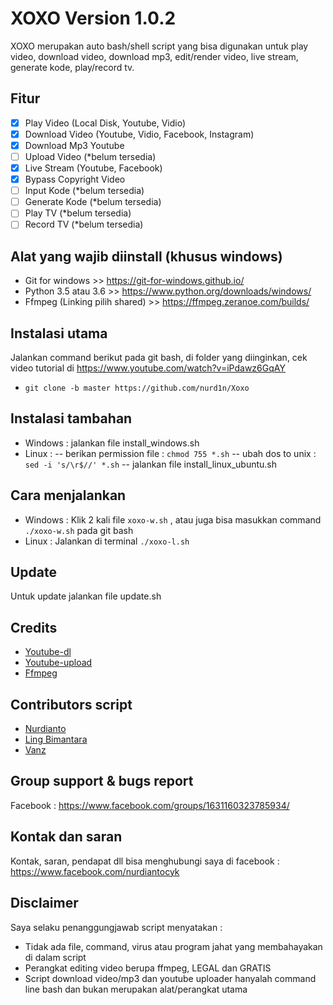 # XOXO Version 1.0.2
XOXO merupakan auto bash/shell script yang bisa digunakan untuk play video, download video, download mp3, edit/render video, live stream, generate kode, play/record tv.

## Fitur
- [x] Play Video (Local Disk, Youtube, Vidio)
- [x] Download Video (Youtube, Vidio, Facebook, Instagram)
- [x] Download Mp3 Youtube
- [ ] Upload Video (*belum tersedia)
- [x] Live Stream (Youtube, Facebook)
- [x] Bypass Copyright Video
- [ ] Input Kode (*belum tersedia)
- [ ] Generate Kode (*belum tersedia)
- [ ] Play TV (*belum tersedia)
- [ ] Record TV (*belum tersedia)

## Alat yang wajib diinstall (khusus windows)
- Git for windows >> https://git-for-windows.github.io/
- Python 3.5 atau 3.6 >> https://www.python.org/downloads/windows/
- Ffmpeg (Linking pilih shared) >> https://ffmpeg.zeranoe.com/builds/

## Instalasi utama
Jalankan command berikut pada git bash, di folder yang diinginkan, cek video tutorial di https://www.youtube.com/watch?v=iPdawz6GqAY
- `git clone -b master https://github.com/nurd1n/Xoxo`

## Instalasi tambahan
- Windows : jalankan file install_windows.sh
- Linux :
-- berikan permission file : `chmod 755 *.sh`
-- ubah dos to unix : `sed -i 's/\r$//' *.sh`
-- jalankan file install_linux_ubuntu.sh

## Cara menjalankan
- Windows : Klik 2 kali file `xoxo-w.sh` , atau juga bisa masukkan command `./xoxo-w.sh` pada git bash
- Linux : Jalankan di terminal `./xoxo-l.sh`

## Update
Untuk update jalankan file update.sh

## Credits
- [Youtube-dl](https://github.com/rg3/youtube-dl)
- [Youtube-upload](https://github.com/tokland/youtube-upload)
- [Ffmpeg](https://ffmpeg.org/)

## Contributors script
- [Nurdianto](https://www.facebook.com/nurdiantocyk)
- [Ling Bimantara](https://www.facebook.com/Syehlung)
- [Vanz](https://www.facebook.com/0x0010)

## Group support & bugs report
Facebook : https://www.facebook.com/groups/1631160323785934/

## Kontak dan saran
Kontak, saran, pendapat dll bisa menghubungi saya di facebook : https://www.facebook.com/nurdiantocyk

## Disclaimer
Saya selaku penanggungjawab script menyatakan :
- Tidak ada file, command, virus atau program jahat yang membahayakan di dalam script
- Perangkat editing video berupa ffmpeg, LEGAL dan GRATIS
- Script download video/mp3 dan youtube uploader hanyalah command line bash dan bukan merupakan alat/perangkat utama

